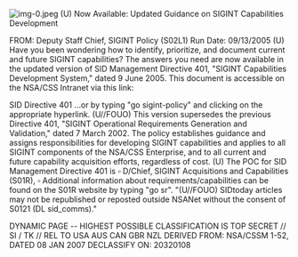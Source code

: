 ![img-0.jpeg](img-0.jpeg)
(U) Now Available: Updated Guidance on SIGINT Capabilities Development

FROM:
Deputy Staff Chief, SIGINT Policy (S02L1)
Run Date: 09/13/2005
(U) Have you been wondering how to identify, prioritize, and document current and future SIGINT capabilities? The answers you need are now available in the updated version of SID Management Directive 401, "SIGINT Capabilities Development System," dated 9 June 2005. This document is accessible on the NSA/CSS Intranet via this link:

SID Directive 401
...or by typing "go sigint-policy" and clicking on the appropriate hyperlink.
(U//FOUO) This version supersedes the previous Directive 401, "SIGINT Operational Requirements Generation and Validation," dated 7 March 2002. The policy establishes guidance and assigns responsibilities for developing SIGINT capabilities and applies to all SIGINT components of the NSA/CSS Enterprise, and to all current and future capability acquisition efforts, regardless of cost.
(U) The POC for SID Management Directive 401 is $\square$ D/Chief, SIGINT Acquisitions and Capabilities (S01R), $\square$ Additional information about requirements/capabilities can be found on the S01R website by typing "go sr".
"(U//FOUO) SIDtoday articles may not be republished or reposted outside NSANet without the consent of S0121 (DL sid_comms)."

DYNAMIC PAGE -- HIGHEST POSSIBLE CLASSIFICATION IS TOP SECRET // SI / TK // REL TO USA AUS CAN GBR NZL DERIVED FROM: NSA/CSSM 1-52, DATED 08 JAN 2007 DECLASSIFY ON: 20320108
